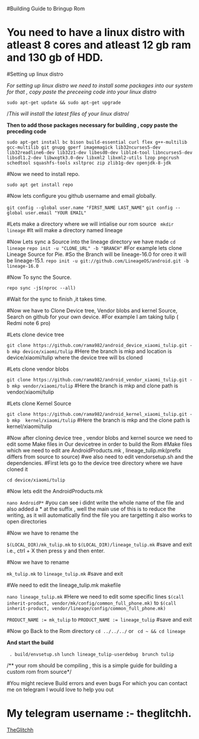 #Building Guide to Bringup Rom 

# You need to have a linux distro with atleast 8 cores and atleast 12 gb ram and 130 gb of HDD.

#Setting up linux distro 

*For setting up linux distro we need to install some packages into our system for that , copy paste the preceeing code into your linux distro*

```sudo apt-get update && sudo apt-get upgrade```

/*This will install the latest files of your linux distro*/

**Then to add those packages necessary for building , copy paste the preceding code**

```sudo apt-get install bc bison build-essential curl flex g++-multilib gcc-multilib git gnupg gperf imagemagick lib32ncurses5-dev lib32readline6-dev lib32z1-dev libesd0-dev liblz4-tool libncurses5-dev libsdl1.2-dev libwxgtk3.0-dev libxml2 libxml2-utils lzop pngcrush schedtool squashfs-tools xsltproc zip zlib1g-dev openjdk-8-jdk```

#Now we need to install repo.

```sudo apt get install repo```

#Now lets configure you github username and email globally.

```git config --global user.name "FIRST_NAME LAST_NAME"```
```git config --global user.email "YOUR EMAIL"```

#Lets make a directory where we will intialise our rom source
``` mkdir lineage``` 
#It will make a directory named lineage

#Now Lets sync a Source into the lineage directory we have made
```cd lineage```
```repo init -u "CLONE_URL" -b "BRANCH"```
#For example lets clone Lineage Source for Pie.
#So the Branch will be lineage-16.0 for oreo it will be lineage-15.1.
```repo init -u git://github.com/LineageOS/android.git -b lineage-16.0```

#Now To sync the Source.

```repo sync -j$(nproc --all)```

#Wait for the sync to finish ,it takes time.

#Now we have to Clone Device tree, Vendor blobs and kernel Source, Search on github for your own device.
#For example I am taking tulip ( Redmi note 6 pro)

#Lets clone device tree

```git clone https://github.com/rama982/android_device_xiaomi_tulip.git -b mkp device/xiaomi/tulip```
#Here the branch is mkp and location is device/xiaomi/tulip where the device tree will bs cloned

#Lets clone vendor blobs

```git clone https://github.com/rama982/android_vendor_xiaomi_tulip.git -b mkp vendor/xiaomi/tulip```
#Here the branch is mkp and clone path is vendor/xiaomi/tulip

#Lets clone Kernel Source

```git clone https://github.com/rama982/android_kernel_xiaomi_tulip.git -b mkp  kernel/xiaomi/tulip```
#Here the branch is mkp and the clone path is kernel/xiaomi/tulip

#Now after cloning device tree , vendor blobs and kernel source we need to edit some Make files in Our devicetree in order to build the Rom
#Make files which we need to edit are AndroidProducts.mk , lineage_tulip.mk(prefix differs from source to source)
#we also need to edit vendorsetup.sh and the dependencies.
#First lets go to the device tree directory where we have cloned it

```cd device/xiaomi/tulip```

#Now lets edit the AndroidProducts.mk 

```nano AndroidP*``` 
#you can see i didnt write the whole name of the file and also added a * at the suffix , well the main use of this is to reduce the writing, as it will automatically find the file you are targetting it also works to open directories

#Now we have to rename the 

```$(LOCAL_DIR)/mk_tulip.mk``` to ```$(LOCAL_DIR)/lineage_tulip.mk```
#save and exit i.e., ctrl + X then press y and then enter.

#Now we have to rename 

```mk_tulip.mk``` to ```lineage_tulip.mk```
#save and exit

#We need to edit the lineage_tulip.mk makefile

```nano lineage_tulip.mk```
#Here we need to edit some specific lines 
```$(call inherit-product, vendor/mk/config/common_full_phone.mk)``` to ```$(call inherit-product, vendor/lineage/config/common_full_phone.mk)```

```PRODUCT_NAME := mk_tulip``` to ```PRODUCT_NAME := lineage_tulip```
#save and exit 

#Now go Back to the Rom directory 
```cd ../../../``` or ``` cd ~ && cd lineage``` 

**And start the build**
 
``` . build/envsetup.sh``` 
```lunch lineage_tulip-userdebug```
``` brunch tulip``` 

/** your rom should be compiling , this is a simple guide for building a custom rom from source*/
 
#You might recieve Build errors and even bugs For which you can contact me on telegram I would love to help you out
# My telegram username :- theglitchh.
[TheGlitchh](https://t.me/theglitchh)
